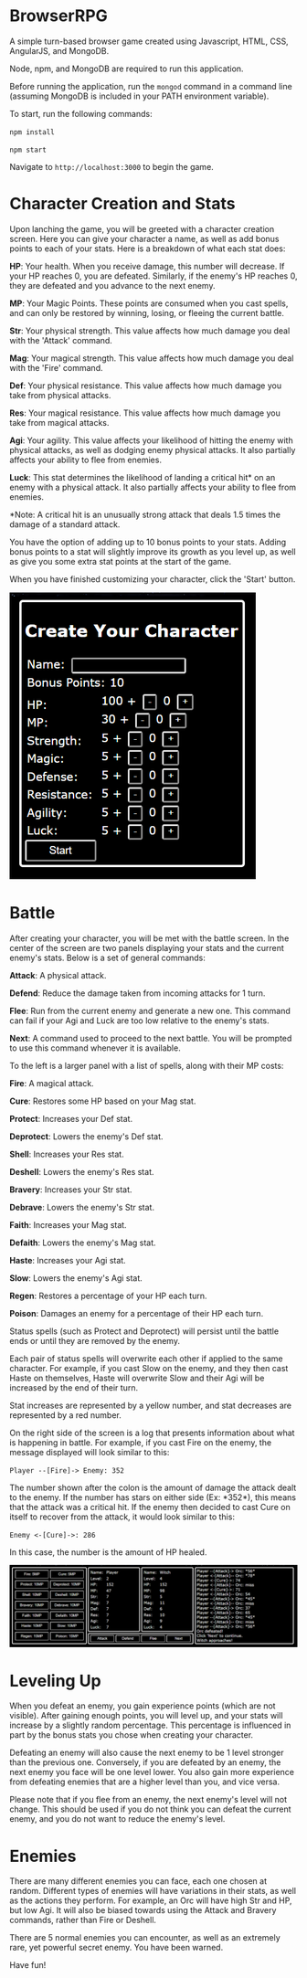 # BrowserRPG
A simple turn-based browser game created using Javascript, HTML, CSS, AngularJS, and MongoDB.

Node, npm, and MongoDB are required to run this application.

Before running the application, run the `mongod` command in a command line (assuming MongoDB is included in your PATH environment variable).

To start, run the following commands:

`npm install`

`npm start`

Navigate to `http://localhost:3000` to begin the game.

# Character Creation and Stats
Upon lanching the game, you will be greeted with a character creation screen. Here you can give your character a name, as well as add bonus points to each of your stats. Here is a breakdown of what each stat does:

**HP**: Your health. When you receive damage, this number will decrease. If your HP reaches 0, you are defeated. Similarly, if the enemy's HP reaches 0, they are defeated and you advance to the next enemy.

**MP**: Your Magic Points. These points are consumed when you cast spells, and can only be restored by winning, losing, or fleeing the current battle.

**Str**: Your physical strength. This value affects how much damage you deal with the 'Attack' command.

**Mag**: Your magical strength. This value affects how much damage you deal with the 'Fire' command.

**Def**: Your physical resistance. This value affects how much damage you take from physical attacks.

**Res**: Your magical resistance. This value affects how much damage you take from magical attacks.

**Agi**: Your agility. This value affects your likelihood of hitting the enemy with physical attacks, as well as dodging enemy physical attacks. It also partially affects your ability to flee from enemies.

**Luck**: This stat determines the likelihood of landing a critical hit* on an enemy with a physical attack. It also partially affects your ability to flee from enemies.

\*Note: A critical hit is an unusually strong attack that deals 1.5 times the damage of a standard attack.

You have the option of adding up to 10 bonus points to your stats. Adding bonus points to a stat will slightly improve its growth as you level up, as well as give you some extra stat points at the start of the game.

When you have finished customizing your character, click the 'Start' button.

![Character Creation Screen](/images/createChar.png)

# Battle

After creating your character, you will be met with the battle screen. In the center of the screen are two panels displaying your stats and the current enemy's stats. Below is a set of general commands:

**Attack**: A physical attack.

**Defend**: Reduce the damage taken from incoming attacks for 1 turn.

**Flee**: Run from the current enemy and generate a new one. This command can fail if your Agi and Luck are too low relative to the enemy's stats.

**Next**: A command used to proceed to the next battle. You will be prompted to use this command whenever it is available.

To the left is a larger panel with a list of spells, along with their MP costs:

**Fire**: A magical attack.

**Cure**: Restores some HP based on your Mag stat.

**Protect**: Increases your Def stat.

**Deprotect**: Lowers the enemy's Def stat.

**Shell**: Increases your Res stat.

**Deshell**: Lowers the enemy's Res stat.

**Bravery**: Increases your Str stat.

**Debrave**: Lowers the enemy's Str stat.

**Faith**: Increases your Mag stat.

**Defaith**: Lowers the enemy's Mag stat.

**Haste**: Increases your Agi stat.

**Slow**: Lowers the enemy's Agi stat.

**Regen**: Restores a percentage of your HP each turn.

**Poison**: Damages an enemy for a percentage of their HP each turn.

Status spells (such as Protect and Deprotect) will persist until the battle ends or until they are removed by the enemy. 

Each pair of status spells will overwrite each other if applied to the same character. For example, if you cast Slow on the enemy, and they then cast Haste on themselves, Haste will overwrite Slow and their Agi will be increased by the end of their turn. 

Stat increases are represented by a yellow number, and stat decreases are represented by a red number.

On the right side of the screen is a log that presents information about what is happening in battle. For example, if you cast Fire on the enemy, the message displayed will look similar to this:

`Player --[Fire]-> Enemy: 352`

The number shown after the colon is the amount of damage the attack dealt to the enemy. If the number has stars on either side (Ex: \*352\*), this means that the attack was a critical hit. If the enemy then decided to cast Cure on itself to recover from the attack, it would look similar to this:

`Enemy <-[Cure]->: 286`

In this case, the number is the amount of HP healed.

![Battle Screen](/images/battle.png)

# Leveling Up

When you defeat an enemy, you gain experience points (which are not visible). After gaining enough points, you will level up, and your stats will increase by a slightly random percentage. This percentage is influenced in part by the bonus stats you chose when creating your character. 

Defeating an enemy will also cause the next enemy to be 1 level stronger than the previous one. Conversely, if you are defeated by an enemy, the next enemy you face will be one level lower. You also gain more experience from defeating enemies that are a higher level than you, and vice versa.

Please note that if you flee from an enemy, the next enemy's level will not change. This should be used if you do not think you can defeat the current enemy, and you do not want to reduce the enemy's level.

# Enemies

There are many different enemies you can face, each one chosen at random. Different types of enemies will have variations in their stats, as well as the actions they perform. For example, an Orc will have high Str and HP, but low Agi. It will also be biased towards using the Attack and Bravery commands, rather than Fire or Deshell.

There are 5 normal enemies you can encounter, as well as an extremely rare, yet powerful secret enemy. You have been warned.

Have fun!
